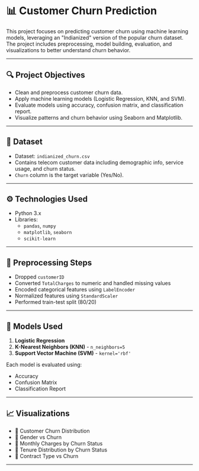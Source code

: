 # 📊 Customer Churn Prediction 

This project focuses on predicting customer churn using machine learning models, leveraging an "Indianized" version of the popular churn dataset. The project includes preprocessing, model building, evaluation, and visualizations to better understand churn behavior.

---

## 🔍 Project Objectives

- Clean and preprocess customer churn data.
- Apply machine learning models (Logistic Regression, KNN, and SVM).
- Evaluate models using accuracy, confusion matrix, and classification report.
- Visualize patterns and churn behavior using Seaborn and Matplotlib.

---

## 📁 Dataset

- Dataset: `indianized_churn.csv`
- Contains telecom customer data including demographic info, service usage, and churn status.
- `Churn` column is the target variable (Yes/No).

---

## ⚙️ Technologies Used

- Python 3.x
- Libraries:
  - `pandas`, `numpy`
  - `matplotlib`, `seaborn`
  - `scikit-learn`

---

## 🧼 Preprocessing Steps

- Dropped `customerID`
- Converted `TotalCharges` to numeric and handled missing values
- Encoded categorical features using `LabelEncoder`
- Normalized features using `StandardScaler`
- Performed train-test split (80/20)

---

## 🤖 Models Used

1. **Logistic Regression**
2. **K-Nearest Neighbors (KNN)** - `n_neighbors=5`
3. **Support Vector Machine (SVM)** - `kernel='rbf'`

Each model is evaluated using:
- Accuracy
- Confusion Matrix
- Classification Report

---

## 📈 Visualizations

- 🔹 Customer Churn Distribution
- 🔹 Gender vs Churn
- 🔹 Monthly Charges by Churn Status
- 🔹 Tenure Distribution by Churn Status
- 🔹 Contract Type vs Churn

---

